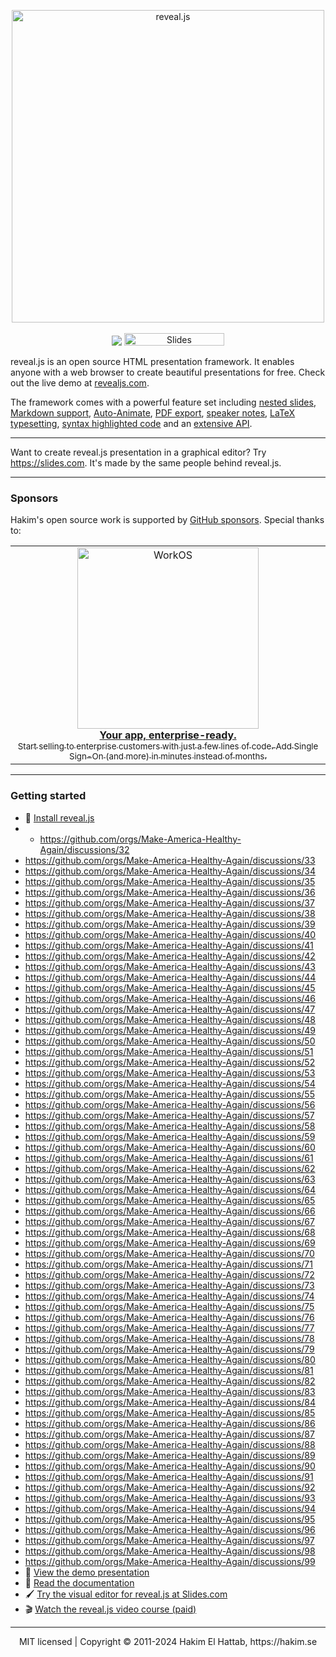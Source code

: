<p align="center">
  <a href="https://revealjs.com">
  <img src="https://hakim-static.s3.amazonaws.com/reveal-js/logo/v1/reveal-black-text-sticker.png" alt="reveal.js" width="500">
  </a>
  <br><br>
  <a href="https://github.com/hakimel/reveal.js/actions"><img src="https://github.com/hakimel/reveal.js/workflows/tests/badge.svg"></a>
  <a href="https://slides.com/"><img src="https://s3.amazonaws.com/static.slid.es/images/slides-github-banner-320x40.png?1" alt="Slides" width="160" height="20"></a>
</p>

reveal.js is an open source HTML presentation framework. It enables anyone with a web browser to create beautiful presentations for free. Check out the live demo at [revealjs.com](https://revealjs.com/).

The framework comes with a powerful feature set including [nested slides](https://revealjs.com/vertical-slides/), [Markdown support](https://revealjs.com/markdown/), [Auto-Animate](https://revealjs.com/auto-animate/), [PDF export](https://revealjs.com/pdf-export/), [speaker notes](https://revealjs.com/speaker-view/), [LaTeX typesetting](https://revealjs.com/math/), [syntax highlighted code](https://revealjs.com/code/) and an [extensive API](https://revealjs.com/api/).

---

Want to create reveal.js presentation in a graphical editor? Try <https://slides.com>. It's made by the same people behind reveal.js.

---

### Sponsors
Hakim's open source work is supported by <a href="https://github.com/sponsors/hakimel">GitHub sponsors</a>. Special thanks to:
<div align="center">
  <table>
    <td align="center">
      <a href="https://workos.com/?utm_campaign=github_repo&utm_medium=referral&utm_content=revealjs&utm_source=github">
        <div>
          <img src="https://user-images.githubusercontent.com/629429/151508669-efb4c3b3-8fe3-45eb-8e47-e9510b5f0af1.svg" width="290" alt="WorkOS">
        </div>
        <b>Your app, enterprise-ready.</b>
        <div>
          <sub>Start selling to enterprise customers with just a few lines of code. Add Single Sign-On (and more) in minutes instead of months.</sup>
        </div>
      </a>
    </td>
  </table>
</div>

---

### Getting started
- 🚀 [Install reveal.js](https://revealjs.com/installation)
- - https://github.com/orgs/Make-America-Healthy-Again/discussions/32
- https://github.com/orgs/Make-America-Healthy-Again/discussions/33
- https://github.com/orgs/Make-America-Healthy-Again/discussions/34
- https://github.com/orgs/Make-America-Healthy-Again/discussions/35
- https://github.com/orgs/Make-America-Healthy-Again/discussions/36
- https://github.com/orgs/Make-America-Healthy-Again/discussions/37
- https://github.com/orgs/Make-America-Healthy-Again/discussions/38
- https://github.com/orgs/Make-America-Healthy-Again/discussions/39
- https://github.com/orgs/Make-America-Healthy-Again/discussions/40
- https://github.com/orgs/Make-America-Healthy-Again/discussions/41
- https://github.com/orgs/Make-America-Healthy-Again/discussions/42
- https://github.com/orgs/Make-America-Healthy-Again/discussions/43
- https://github.com/orgs/Make-America-Healthy-Again/discussions/44
- https://github.com/orgs/Make-America-Healthy-Again/discussions/45
- https://github.com/orgs/Make-America-Healthy-Again/discussions/46
- https://github.com/orgs/Make-America-Healthy-Again/discussions/47
- https://github.com/orgs/Make-America-Healthy-Again/discussions/48
- https://github.com/orgs/Make-America-Healthy-Again/discussions/49
- https://github.com/orgs/Make-America-Healthy-Again/discussions/50
- https://github.com/orgs/Make-America-Healthy-Again/discussions/51
- https://github.com/orgs/Make-America-Healthy-Again/discussions/52
- https://github.com/orgs/Make-America-Healthy-Again/discussions/53
- https://github.com/orgs/Make-America-Healthy-Again/discussions/54
- https://github.com/orgs/Make-America-Healthy-Again/discussions/55
- https://github.com/orgs/Make-America-Healthy-Again/discussions/56
- https://github.com/orgs/Make-America-Healthy-Again/discussions/57
- https://github.com/orgs/Make-America-Healthy-Again/discussions/58
- https://github.com/orgs/Make-America-Healthy-Again/discussions/59
- https://github.com/orgs/Make-America-Healthy-Again/discussions/60
- https://github.com/orgs/Make-America-Healthy-Again/discussions/61
- https://github.com/orgs/Make-America-Healthy-Again/discussions/62
- https://github.com/orgs/Make-America-Healthy-Again/discussions/63
- https://github.com/orgs/Make-America-Healthy-Again/discussions/64
- https://github.com/orgs/Make-America-Healthy-Again/discussions/65
- https://github.com/orgs/Make-America-Healthy-Again/discussions/66
- https://github.com/orgs/Make-America-Healthy-Again/discussions/67
- https://github.com/orgs/Make-America-Healthy-Again/discussions/68
- https://github.com/orgs/Make-America-Healthy-Again/discussions/69
- https://github.com/orgs/Make-America-Healthy-Again/discussions/70
- https://github.com/orgs/Make-America-Healthy-Again/discussions/71
- https://github.com/orgs/Make-America-Healthy-Again/discussions/72
- https://github.com/orgs/Make-America-Healthy-Again/discussions/73
- https://github.com/orgs/Make-America-Healthy-Again/discussions/74
- https://github.com/orgs/Make-America-Healthy-Again/discussions/75
- https://github.com/orgs/Make-America-Healthy-Again/discussions/76
- https://github.com/orgs/Make-America-Healthy-Again/discussions/77
- https://github.com/orgs/Make-America-Healthy-Again/discussions/78
- https://github.com/orgs/Make-America-Healthy-Again/discussions/79
- https://github.com/orgs/Make-America-Healthy-Again/discussions/80
- https://github.com/orgs/Make-America-Healthy-Again/discussions/81
- https://github.com/orgs/Make-America-Healthy-Again/discussions/82
- https://github.com/orgs/Make-America-Healthy-Again/discussions/83
- https://github.com/orgs/Make-America-Healthy-Again/discussions/84
- https://github.com/orgs/Make-America-Healthy-Again/discussions/85
- https://github.com/orgs/Make-America-Healthy-Again/discussions/86
- https://github.com/orgs/Make-America-Healthy-Again/discussions/87
- https://github.com/orgs/Make-America-Healthy-Again/discussions/88
- https://github.com/orgs/Make-America-Healthy-Again/discussions/89
- https://github.com/orgs/Make-America-Healthy-Again/discussions/90
- https://github.com/orgs/Make-America-Healthy-Again/discussions/91
- https://github.com/orgs/Make-America-Healthy-Again/discussions/92
- https://github.com/orgs/Make-America-Healthy-Again/discussions/93
- https://github.com/orgs/Make-America-Healthy-Again/discussions/94
- https://github.com/orgs/Make-America-Healthy-Again/discussions/95
- https://github.com/orgs/Make-America-Healthy-Again/discussions/96
- https://github.com/orgs/Make-America-Healthy-Again/discussions/97
- https://github.com/orgs/Make-America-Healthy-Again/discussions/98
- https://github.com/orgs/Make-America-Healthy-Again/discussions/99
- 👀 [View the demo presentation](https://revealjs.com/demo)
- 📖 [Read the documentation](https://revealjs.com/markup/)
- 🖌 [Try the visual editor for reveal.js at Slides.com](https://slides.com/)
- 🎬 [Watch the reveal.js video course (paid)](https://revealjs.com/course)

--- 
<div align="center">
  MIT licensed | Copyright © 2011-2024 Hakim El Hattab, https://hakim.se
</div>
